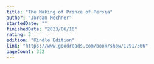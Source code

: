 ```yaml
---
title: "The Making of Prince of Persia"
author: "Jordan Mechner"
startedDate: ""
finishedDate: "2023/06/16"
rating: 3
edition: "Kindle Edition"
link: "https://www.goodreads.com/book/show/12917506"
pageCount: 332
---
```



